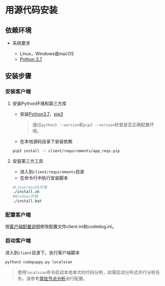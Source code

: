 # 用源代码安装

## 依赖环境

- 系统要求

    - Linux，Windows或macOS
    - [Python 3.7](https://docs.python.org/zh-cn/3.7/using/unix.html)


## 安装步骤

### 安装客户端

1. 安装Python环境和第三方库

    - 安装[Python3.7](https://docs.python.org/zh-cn/3.7/using/unix.html)、[pip3](https://pip.pypa.io/en/stable/installation/)
      > 通过``python3 --version``和``pip3 --version``检查是否正确配置环境。
    - 在本地源码目录下安装依赖
    ```bash
    pip3 install -r client/requirements/app_reqs.pip
    ```

2. 安装第三方工具

    - 进入到`client/requirements`目录  
    - 在命令行中执行安装脚本
    ```bash
    #Linux/macOS环境
    ./install.sh
    #Windows环境
    ./install.bat
    ```

### 配置客户端

按[客户端配置说明](../guide/%E5%AE%A2%E6%88%B7%E7%AB%AF/%E9%85%8D%E7%BD%AE%E8%AF%B4%E6%98%8E.md)修改配置文件client.ini和codedog.ini。

### 启动客户端

进入到`client`目录下，执行客户端脚本
```bash
python3 codepuppy.py localscan
```
> 使用`localscan`命令启动本地单次的代码分析，如需启动分布式并行分析任务，请参考[常驻节点分析](../guide/%E5%AE%A2%E6%88%B7%E7%AB%AF/%E5%B8%B8%E9%A9%BB%E8%8A%82%E7%82%B9%E5%88%86%E6%9E%90.md)进行配置。